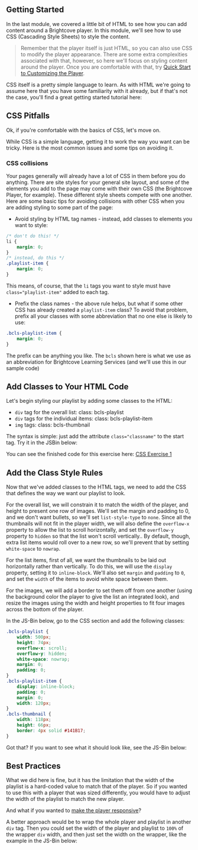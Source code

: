 <!--
{
"name": "css-module",
"version" : "0.1",
"title" : "CSS Essentials for the Brightcove Player",
"description" : "This is only a test",
"homepage" : "https://github.com/rcrooks/outlearn-player-technologies",
"freshnessDate" : 2015-08-30,
"license" : "CC BY 4.0"
}
-->

<!-- @section -->

## Getting Started

In the last module, we covered a little bit of HTML to see how you can add content around a Brightcove player. In this module, we'll see how to use CSS (Cascading Style Sheets) to style the content.

> Remember that the player itself is just HTML, so you can also use CSS to modify the player appearance. There are some extra complexities associated with that, however, so here we'll focus on styling content around the player. Once you are comfortable with that, try [Quick Start to Customizing the Player](http://docs.brightcove.com/en/video-cloud/brightcove-player/guides/customize-quick-start.html).

CSS itself is a pretty simple language to learn. As with HTML we're going to assume here that you have some familiarity with it already, but if that's not the case, you'll find a great getting started tutorial here:

<!-- @link, "url" : "https://developer.mozilla.org/en-US/docs/Web/Guide/CSS/Getting_started", "text": "MDN CSS Tutorial" -->

<!-- @section -->

## CSS Pitfalls

Ok, if you're comfortable with the basics of CSS, let's move on.

While CSS is a simple language, getting it to work the way you want can be tricky. Here is the most common issues and some tips on avoiding it.

### CSS collisions

Your pages generally will already have a lot of CSS in them before you do anything. There are site styles for your general site layout, and some of the elements you add to the page may come with their own CSS (the Brightcove Player, for example). These different style sheets compete with one another. Here are some basic tips for avoiding collisions with other CSS when you are adding styling to some part of the page:

- Avoid styling by HTML tag names - instead, add classes to elements you want to style:

```css
/* don't do this! */
li {
    margin: 0;
}
/* instead, do this */
.playlist-item {
    margin: 0;
}
```

This means, of course, that the `li` tags you want to style must have `class="playlist-item"` added to each tag.

- Prefix the class names - the above rule helps, but what if some other CSS has already created a `playlist-item` class? To avoid that problem, prefix all your classes with some abbreviation that no one else is likely to use:

```css
.bcls-playlist-item {
    margin: 0;
}
```

The prefix can be anything you like. The `bcls` shown here is what we use as an abbreviation for Brightcove Learning Services (and we'll use this in our sample code)

<!-- @section -->

## Add Classes to Your HTML Code

Let's begin styling our playlist by adding some classes to the HTML:

- `div` tag for the overall list: class: bcls-playlist
- `div` tags for the individual items: class: bcls-playlist-item
- `img` tags: class: bcls-thumbnail

The syntax is simple: just add the attribute `class="classname"` to the start tag. Try it in the JSBin below:

<!-- @link, "url" : "https://rcrooks.jsbin.com/vuqima/edit", "text": "Add Class Attributes" -->

You can see the finished code for this exercise here: [CSS Exercise 1](https://rcrooks.jsbin.com/romose/edit)

<!-- @section -->

## Add the Class Style Rules

Now that we've added classes to the HTML tags, we need to add the CSS that defines the way we want our playlist to look.

For the overall list, we will constrain it to match the width of the player, and height to present one row of images. We'll set the margin and padding to 0, and we don't want bullets, so we'll set `list-style-type` to `none`. Since all the thumbnails will not fit in the player width, we will also define the `overflow-x` property to allow the list to scroll horizontally, and set the `overflow-y` property to `hidden` so that the list won't scroll vertically.. By default, though, extra list items would roll over to a new row, so we'll prevent that by setting `white-space` to `nowrap`.

For the list items, first of all, we want the thumbnails to be laid out horizontally rather than vertically. To do this, we will use the `display` property, setting it to `inline-block`. We'll also set `margin` and `padding` to `0`, and set the `width` of the items to avoid white space between them.

For the images, we will add a border to set them off from one another (using the background color the player to give the list an integrated look), and resize the images using the width and height properties to fit four images across the bottom of the player.

In the JS-Bin below, go to the CSS section and add the following classes:

```css
.bcls-playlist {
    width: 500px;
    height: 74px;
    overflow-x: scroll;
    overflow-y: hidden;
    white-space: nowrap;
    margin: 0;
    padding: 0;
}
.bcls-playlist-item {
    display: inline-block;
    padding: 0;
    margin: 0;
    width: 120px;
}
.bcls-thumbnail {
    width: 118px;
    height: 66px;
    border: 4px solid #141B17;
}
```

<!-- @link, "url" : "https://jsbin.com/zudelu/edit", "text": "Add CSS Classes" -->

Got that? If you want to see what it should look like, see the JS-Bin below:

<!-- @link, "url" : "https://rcrooks.jsbin.com/putime/11/edit?html,css,output", "text": "CSS for the Playlist Finished" -->

<!-- @section -->

## Best Practices

What we did here is fine, but it has the limitation that the width of the playlist is a hard-coded value to match that of the player. So if you wanted to use this with a player that was sized differently, you would have to adjust the width of the playlist to match the new player. 

And what if you wanted to [make the player responsive](http://docs.brightcove.com/en/video-cloud/brightcove-player/samples/responsive-sizing.html)? 

A better approach would be to wrap the whole player and playlist in another `div` tag. Then you could set the width of the player and playlist to `100%` of the wrapper `div` width, and then just set the width on the wrapper, like the example in the JS-Bin below:

<!-- @link, "url" : "https://rcrooks.jsbin.com/hovayo/3/edit?html,css,output", "text": "Video Player and Playlist in DIV Wrapper" -->